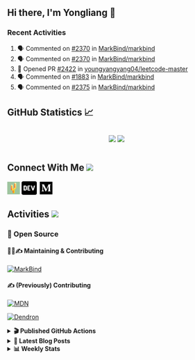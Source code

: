 ## Hi there, I'm Yongliang 👋

### Recent Activities

<!--START_SECTION:activity-->
1. 🗣 Commented on [#2370](https://github.com/MarkBind/markbind/issues/2370#issuecomment-1909903401) in [MarkBind/markbind](https://github.com/MarkBind/markbind)
2. 🗣 Commented on [#2370](https://github.com/MarkBind/markbind/issues/2370#issuecomment-1907497519) in [MarkBind/markbind](https://github.com/MarkBind/markbind)
3. 💪 Opened PR [#2422](https://github.com/youngyangyang04/leetcode-master/pull/2422) in [youngyangyang04/leetcode-master](https://github.com/youngyangyang04/leetcode-master)
4. 🗣 Commented on [#1883](https://github.com/MarkBind/markbind/issues/1883#issuecomment-1901722955) in [MarkBind/markbind](https://github.com/MarkBind/markbind)
5. 🗣 Commented on [#2375](https://github.com/MarkBind/markbind/pull/2375#issuecomment-1848968195) in [MarkBind/markbind](https://github.com/MarkBind/markbind)
<!--END_SECTION:activity-->

## GitHub Statistics :chart_with_upwards_trend:
<div align="center">
<div style="display: flex; align-items: center; justify-content: center;">

[![](https://github-readme-stats-tlylt.vercel.app/api?username=tlylt&show_icons=true&theme=tokyonight&hide_border=true&locale=en)](https://github.com/tlylt)
[![](https://github-readme-streak-stats.herokuapp.com/?user=tlylt&theme=tokyonight&hide_border=true)](https://github.com/tlylt)
</div>
</div>

## Connect With Me <img src="https://media.giphy.com/media/2wh5K5yE3ulp3xgYcG/giphy-downsized.gif" width="30">

<a href="https://www.yongliangliu.com/" target="_blank"><img align="center" src="static/site-icon.png" alt="yongliangliu.com" height="29" width="29" /></a>
<a href="https://dev.to/tlylt" target="_blank"><img align="center" src="static/dev-badge.svg" alt="dev.to/tlylt" height="35" width="35" /></a>
<a href="https://tlylt.medium.com" target="_blank"><img align="center" src="static/medium.png" alt="tlylt.medium.com" height="35" width="35" /></a>

## Activities <img src="https://media.giphy.com/media/WUlplcMpOCEmTGBtBW/giphy.gif" width="30">

### 🔭 Open Source

#### 👷‍♂️✍️ Maintaining & Contributing
[![MarkBind](https://github-readme-stats-tlylt.vercel.app/api/pin/?username=markbind&repo=markbind)](https://github.com/MarkBind/markbind)

#### ✍️ (Previously) Contributing
[![MDN](https://github-readme-stats-tlylt.vercel.app/api/pin/?username=mdn&repo=content)](https://github.com/mdn/content/issues?q=is%3Aopen+involves%3A%40me+sort%3Aupdated-desc)

[![Dendron](https://github-readme-stats-tlylt.vercel.app/api/pin/?username=dendronhq&repo=dendron)](https://github.com/dendronhq/dendron/issues?q=is%3Aopen+involves%3A%40me+sort%3Aupdated-desc)

<details>
<summary> <b>🎬 Published GitHub Actions </b> </summary>

[![install-graphviz](https://github-readme-stats-tlylt.vercel.app/api/pin/?username=tlylt&repo=install-graphviz)](https://github.com/tlylt/install-graphviz)

[![reposense-action](https://github-readme-stats-tlylt.vercel.app/api/pin/?username=tlylt&repo=reposense-action)](https://github.com/tlylt/reposense-action)

[![markbin-action](https://github-readme-stats-tlylt.vercel.app/api/pin/?username=markbind&repo=markbind-action)](https://github.com/MarkBind/markbind-action)

</details>

<details>
<summary> <b>📕 Latest Blog Posts</b> </summary>

<!-- BLOG-POST-LIST:START -->
- [The Prebound Method and Sentinel Object Pattern in Python](https://yongliangliu.com/blog/prebound-sentinel-pattern-in-python)
- [Software Problems - Exceptions](https://yongliangliu.com/blog/software-problems-exceptions)
- [End of Year 3 Sem 2](https://yongliangliu.com/blog/end-of-year-3-sem-2)
- [Deploy a ChatGPT API Server in no time](https://yongliangliu.com/blog/chatgpt-nextjs-server)
- [Creating a regex-based Markdown parser in TypeScript](https://yongliangliu.com/blog/rmark)
<!-- BLOG-POST-LIST:END -->

</details>

<details>
<summary> <b>📊 Weekly Stats</b> </summary>

<!--START_SECTION:waka-->
![Code Time](http://img.shields.io/badge/Code%20Time-1%2C190%20hrs%2047%20mins-blue)

**🐱 My GitHub Data** 

> 📦 665.3 kB Used in GitHub's Storage 
 > 
> 🏆 160 Contributions in the Year 2024
 > 
> 🚫 Not Opted to Hire
 > 
> 📜 169 Public Repositories 
 > 
> 🔑 41 Private Repositories 
 > 
**I'm an Early 🐤** 

```text
🌞 Morning                4009 commits        ███████░░░░░░░░░░░░░░░░░░   29.67 % 
🌆 Daytime                3641 commits        ███████░░░░░░░░░░░░░░░░░░   26.94 % 
🌃 Evening                4955 commits        █████████░░░░░░░░░░░░░░░░   36.67 % 
🌙 Night                  908 commits         ██░░░░░░░░░░░░░░░░░░░░░░░   06.72 % 
```
📅 **I'm Most Productive on Wednesday** 

```text
Monday                   1783 commits        ███░░░░░░░░░░░░░░░░░░░░░░   13.19 % 
Tuesday                  2025 commits        ████░░░░░░░░░░░░░░░░░░░░░   14.99 % 
Wednesday                2190 commits        ████░░░░░░░░░░░░░░░░░░░░░   16.21 % 
Thursday                 1627 commits        ███░░░░░░░░░░░░░░░░░░░░░░   12.04 % 
Friday                   1695 commits        ███░░░░░░░░░░░░░░░░░░░░░░   12.54 % 
Saturday                 2079 commits        ████░░░░░░░░░░░░░░░░░░░░░   15.39 % 
Sunday                   2114 commits        ████░░░░░░░░░░░░░░░░░░░░░   15.64 % 
```


📊 **This Week I Spent My Time On** 

```text
🕑︎ Time Zone: Asia/Singapore

💬 Programming Languages: 
Markdown                 2 hrs               ████████████████████░░░░░   80.85 % 
CSS                      13 mins             ██░░░░░░░░░░░░░░░░░░░░░░░   08.98 % 
Python                   13 mins             ██░░░░░░░░░░░░░░░░░░░░░░░   08.80 % 
JSON                     1 min               ░░░░░░░░░░░░░░░░░░░░░░░░░   01.24 % 
Other                    0 secs              ░░░░░░░░░░░░░░░░░░░░░░░░░   00.13 % 
```


 Last Updated on 25/01/2024 00:46:15 UTC
<!--END_SECTION:waka-->

</details>
